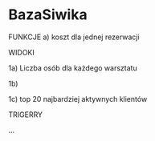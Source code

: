# BazaSiwika

FUNKCJE
a) koszt dla jednej rezerwacji


WIDOKI

1a) Liczba osób dla każdego warsztatu 

1b)

1c) top 20 najbardziej aktywnych klientów

TRIGERRY

...
